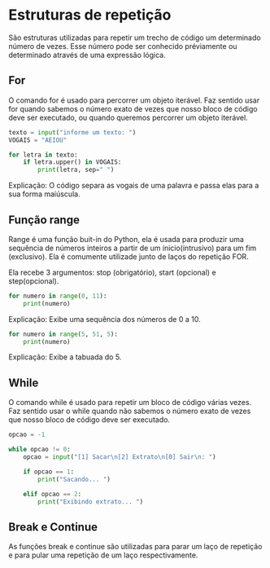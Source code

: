 # Estruturas de repetição

São estruturas utilizadas para repetir um trecho de código um determinado número de vezes. Esse número pode ser conhecido préviamente ou determinado através de uma expressão lógica.

## For

O comando for é usado para percorrer um objeto iterável. Faz sentido usar for quando sabemos o número exato de vezes que nosso bloco de código deve ser executado, ou quando queremos percorrer um objeto iterável.

```python
texto = input("informe um texto: ")
VOGAIS = "AEIOU"

for letra in texto:
    if letra.upper() in VOGAIS:
        print(letra, sep=" ")
```

Explicação: O código separa as vogais de uma palavra e passa elas para a sua forma maiúscula. 

## Função **range**

Range é uma função buit-in do Python, ela é usada para produzir uma sequência de números inteiros a partir de um ínicio(intrusivo) para um fim (exclusivo). Ela é comumente utilizade junto de laços do repetição FOR.

Ela recebe 3 argumentos: stop (obrigatório), start (opcional) e step(opcional).

```python
for numero in range(0, 11):
    print(numero)
```
Explicação: Exibe uma sequência dos números de 0  a 10.

```python
for numero in range(5, 51, 5):
    print(numero)
```
Explicação: Exibe a tabuada do 5.

## While

O comando while é usado para repetir um bloco de código várias vezes. Faz sentido usar o while quando não sabemos o número exato de vezes que nosso bloco de código deve ser executado.

```python
opcao = -1

while opcao != 0:
    opcao = input("[1] Sacar\n[2] Extrato\n[0] Sair\n: ")

    if opcao == 1:
        print("Sacando... ")

    elif opcao == 2:
        print("Exibindo extrato... ")
```

## Break e Continue

As funções break e continue são utilizadas para parar um laço de repetição e para pular uma repetição de um laço respectivamente.